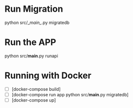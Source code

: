 # Run Migration

python src/\__main\__.py migratedb

# Run the APP

python src/__main__.py runapi

# Running with Docker

- [ ] [docker-compose build]
- [ ] [docker-compose run app python src/__main__.py migratedb]
- [ ] [docker-compose up]
